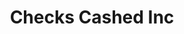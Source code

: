 ---
title: Checks Cashed Inc
slug: checks-cashed-inc
updated-on: '2024-05-30T13:44:31.749Z'
created-on: '2024-05-30T13:41:46.671Z'
published-on: '2024-05-30T13:54:32.469Z'
f_city-state-2:
- cms/city/meridian-ms.md
- cms/city/eugene-or.md
- cms/city/sterling-va.md
f_locations:
- cms/payday-loan/checks-cashed-inc-14608.md
- cms/payday-loan/checks-cashed-inc-14609.md
- cms/payday-loan/checks-cashed-inc-14610.md
- cms/payday-loan/checks-cashed-inc-14611.md
f_states:
- cms/state/mississippi.md
- cms/state/oregon.md
- cms/state/virginia.md
layout: '[company].html'
tags: company
---